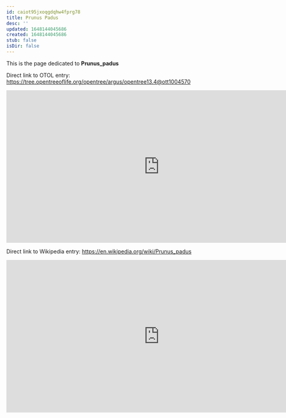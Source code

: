 ```yaml
---
id: caiot95jxoqgdqhw4fprg78
title: Prunus Padus
desc: ''
updated: 1648144045686
created: 1648144045686
stub: false
isDir: false
---
```

This is the page dedicated to **Prunus_padus**


Direct link to OTOL entry: https://tree.opentreeoflife.org/opentree/argus/opentree13.4@ott1004570



<html>
    <body>
    <iframe src="https://tree.opentreeoflife.org/opentree/argus/opentree13.4@ott1004570"
    width="800" height="400" frameborder="0" allowfullscreen> </iframe>
    </body>
</html>
    


Direct link to Wikipedia entry: https://en.wikipedia.org/wiki/Prunus_padus



<html>
    <body>
    <iframe src="https://en.wikipedia.org/wiki/Prunus_padus"
    width="800" height="400" frameborder="0" allowfullscreen> </iframe>
    </body>
</html>
    
